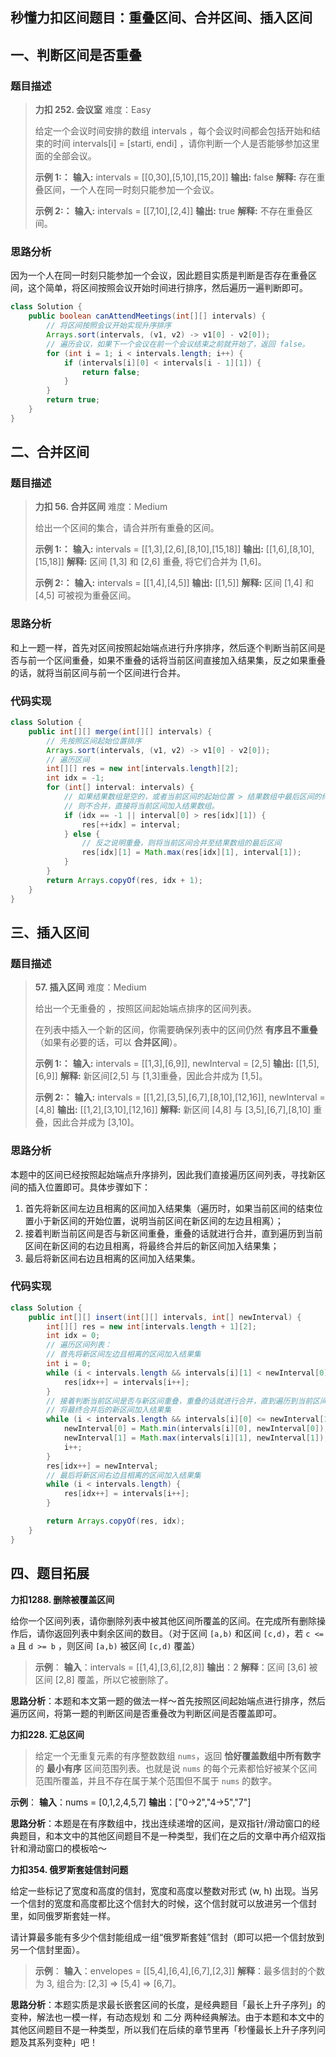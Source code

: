 ## 秒懂力扣区间题目：重叠区间、合并区间、插入区间

## 一、判断区间是否重叠

### 题目描述

> **力扣 252. 会议室**
> 难度：Easy
>
> 给定一个会议时间安排的数组 intervals ，每个会议时间都会包括开始和结束的时间 intervals[i] = [starti, endi] ，请你判断一个人是否能够参加这里面的全部会议。
>
> **示例 1:：**
> **输入:** intervals = [[0,30],[5,10],[15,20]]
> **输出:** false
> **解释:** 存在重叠区间，一个人在同一时刻只能参加一个会议。
>
> **示例 2:：**
> **输入:** intervals = [[7,10],[2,4]]
> **输出:** true
> **解释:** 不存在重叠区间。

### 思路分析

因为一个人在同一时刻只能参加一个会议，因此题目实质是判断是否存在重叠区间，这个简单，将区间按照会议开始时间进行排序，然后遍历一遍判断即可。

```java
class Solution {
    public boolean canAttendMeetings(int[][] intervals) {
        // 将区间按照会议开始实现升序排序
        Arrays.sort(intervals, (v1, v2) -> v1[0] - v2[0]);
        // 遍历会议，如果下一个会议在前一个会议结束之前就开始了，返回 false。
        for (int i = 1; i < intervals.length; i++) {
            if (intervals[i][0] < intervals[i - 1][1]) {
                return false;
            }
        }
        return true;
    }
}
```

## 二、合并区间

### 题目描述

> **力扣 56. 合并区间**
> 难度：Medium
>
> 给出一个区间的集合，请合并所有重叠的区间。
>
> **示例 1:：**
> **输入:** intervals = [[1,3],[2,6],[8,10],[15,18]]
> **输出:** [[1,6],[8,10],[15,18]]
> **解释:** 区间 [1,3] 和 [2,6] 重叠, 将它们合并为 [1,6]。
>
> **示例 2:：**
> **输入:** intervals = [[1,4],[4,5]]
> **输出:** [[1,5]]
> **解释:** 区间 [1,4] 和 [4,5] 可被视为重叠区间。

### 思路分析

和上一题一样，首先对区间按照起始端点进行升序排序，然后逐个判断当前区间是否与前一个区间重叠，如果不重叠的话将当前区间直接加入结果集，反之如果重叠的话，就将当前区间与前一个区间进行合并。

### 代码实现

```java
class Solution {
    public int[][] merge(int[][] intervals) {
        // 先按照区间起始位置排序
        Arrays.sort(intervals, (v1, v2) -> v1[0] - v2[0]);
        // 遍历区间
        int[][] res = new int[intervals.length][2];
        int idx = -1;
        for (int[] interval: intervals) {
            // 如果结果数组是空的，或者当前区间的起始位置 > 结果数组中最后区间的终止位置，说明不重叠。
            // 则不合并，直接将当前区间加入结果数组。
            if (idx == -1 || interval[0] > res[idx][1]) {
                res[++idx] = interval;
            } else {
                // 反之说明重叠，则将当前区间合并至结果数组的最后区间
                res[idx][1] = Math.max(res[idx][1], interval[1]);
            }
        }
        return Arrays.copyOf(res, idx + 1);
    }
}
```

## 三、插入区间	

### 题目描述

> **57. 插入区间**
> 难度：Medium
>
> 给出一个无重叠的 ，按照区间起始端点排序的区间列表。
>
> 在列表中插入一个新的区间，你需要确保列表中的区间仍然 **有序且不重叠**（如果有必要的话，可以 **合并区间**）。
>
> **示例 1:：**
> **输入:** intervals = [[1,3],[6,9]], newInterval = [2,5]
> **输出:** [[1,5],[6,9]]
> **解释:** 新区间[2,5] 与 [1,3]重叠，因此合并成为 [1,5]。
>
> **示例 2:：**
> **输入:** intervals = [[1,2],[3,5],[6,7],[8,10],[12,16]], newInterval = [4,8]
> **输出:** [[1,2],[3,10],[12,16]]
> **解释:** 新区间 [4,8] 与 [3,5],[6,7],[8,10] 重叠，因此合并成为 [3,10]。

### 思路分析

本题中的区间已经按照起始端点升序排列，因此我们直接遍历区间列表，寻找新区间的插入位置即可。具体步骤如下：

1. 首先将新区间左边且相离的区间加入结果集（遍历时，如果当前区间的结束位置小于新区间的开始位置，说明当前区间在新区间的左边且相离）；
2. 接着判断当前区间是否与新区间重叠，重叠的话就进行合并，直到遍历到当前区间在新区间的右边且相离，将最终合并后的新区间加入结果集；
3. 最后将新区间右边且相离的区间加入结果集。

### 代码实现

```java
class Solution {
    public int[][] insert(int[][] intervals, int[] newInterval) {
        int[][] res = new int[intervals.length + 1][2];
        int idx = 0;
        // 遍历区间列表：
        // 首先将新区间左边且相离的区间加入结果集
        int i = 0;
        while (i < intervals.length && intervals[i][1] < newInterval[0]) {
            res[idx++] = intervals[i++];
        }
        // 接着判断当前区间是否与新区间重叠，重叠的话就进行合并，直到遍历到当前区间在新区间的右边且相离，
        // 将最终合并后的新区间加入结果集
        while (i < intervals.length && intervals[i][0] <= newInterval[1]) {
            newInterval[0] = Math.min(intervals[i][0], newInterval[0]);
            newInterval[1] = Math.max(intervals[i][1], newInterval[1]);
            i++;
        }
        res[idx++] = newInterval;
        // 最后将新区间右边且相离的区间加入结果集
        while (i < intervals.length) {
            res[idx++] = intervals[i++];
        }

        return Arrays.copyOf(res, idx);
    }
}
```

## 四、题目拓展

**力扣1288. 删除被覆盖区间**

给你一个区间列表，请你删除列表中被其他区间所覆盖的区间。在完成所有删除操作后，请你返回列表中剩余区间的数目。（对于区间 `[a,b)` 和区间 `[c,d)`，若 `c <= a` 且 `d >= b` ，则区间 `[a,b)` 被区间 `[c,d)` 覆盖）

> **示例**：
> **输入**：intervals = [[1,4],[3,6],[2,8]]
> **输出**：2
> **解释**：区间 [3,6] 被区间 [2,8] 覆盖，所以它被删除了。

**思路分析**：本题和本文第一题的做法一样～首先按照区间起始端点进行排序，然后遍历区间，将第一题的判断区间是否重叠改为判断区间是否覆盖即可。

**力扣228. 汇总区间**

> 给定一个无重复元素的有序整数数组 `nums`，返回 **恰好覆盖数组中所有数字** 的 **最小有序** 区间范围列表。也就是说 `nums` 的每个元素都恰好被某个区间范围所覆盖，并且不存在属于某个范围但不属于 `nums` 的数字。

**示例**：
**输入**：nums = [0,1,2,4,5,7]
**输出**：["0->2","4->5","7"]

**思路分析**：本题是在有序数组中，找出连续递增的区间，是双指针/滑动窗口的经典题目，和本文中的其他区间题目不是一种类型，我们在之后的文章中再介绍双指针和滑动窗口的模板哈～

**力扣354. 俄罗斯套娃信封问题**

给定一些标记了宽度和高度的信封，宽度和高度以整数对形式 (w, h) 出现。当另一个信封的宽度和高度都比这个信封大的时候，这个信封就可以放进另一个信封里，如同俄罗斯套娃一样。

请计算最多能有多少个信封能组成一组“俄罗斯套娃”信封（即可以把一个信封放到另一个信封里面）。

> **示例**：
> **输入**：envelopes = [[5,4],[6,4],[6,7],[2,3]]
> **解释**：最多信封的个数为 3, 组合为: [2,3] => [5,4] => [6,7]。

**思路分析**：本题实质是求最长嵌套区间的长度，是经典题目「最长上升子序列」的变种，解法也一模一样，有动态规划 和 二分 两种经典解法。由于本题和本文中的其他区间题目不是一种类型，所以我们在后续的章节里再「秒懂最长上升子序列问题及其系列变种」吧！